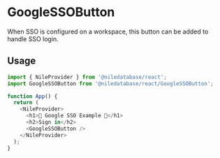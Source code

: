 # GoogleSSOButton

When SSO is configured on a workspace, this button can be added to handle SSO login.

## Usage

```typescript
import { NileProvider } from '@niledatabase/react';
import GoogleSSOButton from '@niledatabase/react/GoogleSSOButton';

function App() {
  return (
    <NileProvider>
      <h1>🤩 Google SSO Example 🤩</h1>
      <h2>Sign in</h2>
      <GoogleSSOButton />
    </NileProvider>
  );
}
```
